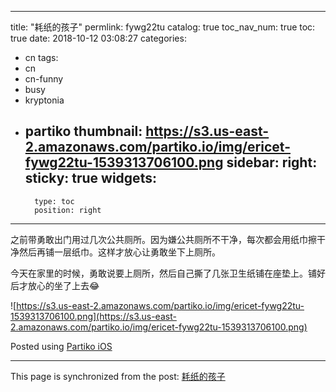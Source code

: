 
---
title: "耗纸的孩子"
permlink: fywg22tu
catalog: true
toc_nav_num: true
toc: true
date: 2018-10-12 03:08:27
categories:
- cn
tags:
- cn
- cn-funny
- busy
- kryptonia
- partiko
thumbnail: https://s3.us-east-2.amazonaws.com/partiko.io/img/ericet-fywg22tu-1539313706100.png
sidebar:
    right:
        sticky: true
widgets:
    -
        type: toc
        position: right
---


之前带勇敢出门用过几次公共厕所。因为嫌公共厕所不干净，每次都会用纸巾擦干净然后再铺一层纸巾。这样才放心让勇敢坐下上厕所。

今天在家里的时候，勇敢说要上厕所，然后自己撕了几张卫生纸铺在座垫上。铺好后才放心的坐了上去😂

![https://s3.us-east-2.amazonaws.com/partiko.io/img/ericet-fywg22tu-1539313706100.png](https://s3.us-east-2.amazonaws.com/partiko.io/img/ericet-fywg22tu-1539313706100.png)

Posted using [Partiko iOS](https://steemit.com/@partiko-ios)

- - -

This page is synchronized from the post: [耗纸的孩子](https://steemit.com/@ericet/fywg22tu)
